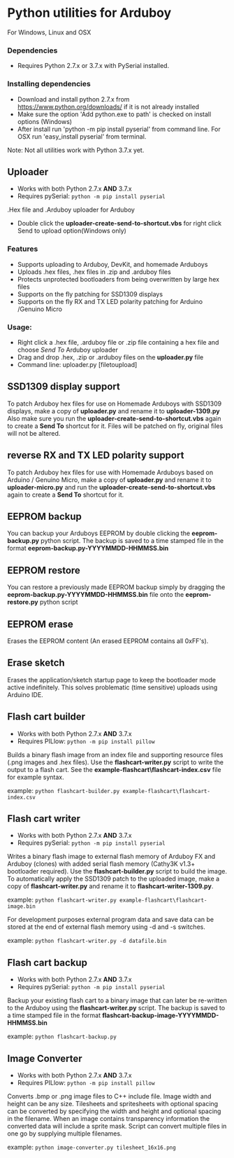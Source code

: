 # Python utilities for Arduboy

For Windows, Linux and OSX

### Dependencies

* Requires Python 2.7.x or 3.7.x with PySerial installed.

### Installing dependencies

* Download and install python 2.7.x from https://www.python.org/downloads/ if it is not already installed
* Make sure the option 'Add python.exe to path' is checked on install options (Windows)
* After install run 'python -m pip install pyserial' from command line. For OSX run 'easy_install pyserial' from terminal.

Note:
Not all utilities work with Python 3.7.x yet.

## Uploader
* Works with both Python 2.7.x **AND** 3.7.x
* Requires pySerial: `python -m pip install pyserial`

.Hex file and .Arduboy uploader for Arduboy

* Double click the **uploader-create-send-to-shortcut.vbs** for right click Send to upload option(Windows only)

### Features

* Supports uploading to Arduboy, DevKit, and homemade Arduboys
* Uploads .hex files, .hex files in .zip and .arduboy files
* Protects unprotected bootloaders from being overwritten by large hex files
* Supports on the fly patching for SSD1309 displays
* Supports on the fly RX and TX LED polarity patching for Arduino /Genuino Micro

### Usage:

* Right click a .hex file, .arduboy file or .zip file containing a hex file
  and choose *Send To* Arduboy uploader
* Drag and drop .hex, .zip or .arduboy files on the **uploader.py** file
* Command line: uploader.py [filetoupload]

## SSD1309 display support

To patch Arduboy hex files for use on Homemade Arduboys with SSD1309 displays,
make a copy of **uploader.py** and rename it to **uploader-1309.py** Also make
sure you run the **uploader-create-send-to-shortcut.vbs** again to create a
**Send To** shortcut for it. Files will be patched on fly, original files will not be altered.

## reverse RX and TX LED polarity support

To patch Arduboy hex files for use with Homemade Arduboys based on Arduino / Genuino Micro,
make a copy of **uploader.py** and rename it to **uploader-micro.py** and run the
**uploader-create-send-to-shortcut.vbs** again to create a **Send To** shortcut for it.

## EEPROM backup

You can backup your Arduboys EEPROM by double clicking the **eeprom-backup.py**  python script.
The backup is saved to a time stamped file in the format **eeprom-backup.py-YYYYMMDD-HHMMSS.bin**

## EEPROM restore

You can restore a previously made EEPROM backup simply by dragging the **eeprom-backup.py-YYYYMMDD-HHMMSS.bin** file onto the **eeprom-restore.py** python script

## EEPROM erase

Erases the EEPROM content (An erased EEPROM contains all 0xFF's).

## Erase sketch

Erases the application/sketch startup page to keep the bootloader mode active indefinitely. This solves problematic (time sensitive) uploads using Arduino IDE.

## Flash cart builder

* Works with both Python 2.7.x **AND** 3.7.x
* Requires PILlow: `python -m pip install pillow`

Builds a binary flash image from an index file and supporting resource files (.png images and .hex files).  Use the **flashcart-writer.py** script to write the output to a flash cart.  See the **example-flashcart\flashcart-index.csv** file for example syntax.

example: `python flashcart-builder.py example-flashcart\flashcart-index.csv`

## Flash cart writer

* Works with both Python 2.7.x **AND** 3.7.x
* Requires pySerial: `python -m pip install pyserial`

Writes a binary flash image to external flash memory of Arduboy FX and Arduboy (clones) with added serial flash memory (Cathy3K v1.3+ bootloader required). Use the **flashcart-builder.py** script to build the image.
To automatically apply the SSD1309 patch to the uploaded image, make a copy of **flashcart-writer.py** and rename it to **flashcart-writer-1309.py**.

example: `python flashcart-writer.py example-flashcart\flashcart-image.bin`

For development purposes external program data and save data can be stored at the end of external flash memory using -d and -s switches.

example: `python flashcart-writer.py -d datafile.bin`

## Flash cart backup

* Works with both Python 2.7.x **AND** 3.7.x
* Requires pySerial: `python -m pip install pyserial`

Backup your existing flash cart to a binary image that can later be re-written to the Arduboy using the **flashcart-writer.py** script.
The backup is saved to a time stamped file in the format **flashcart-backup-image-YYYYMMDD-HHMMSS.bin**

example: `python flashcart-backup.py`

## Image Converter

* Works with both Python 2.7.x **AND** 3.7.x
* Requires PILlow: `python -m pip install pillow`

Converts .bmp or .png image files to C++ include file. Image width and height can be any size. Tilesheets and spritesheets with optional spacing can be converted by
specifying the width and height and optional spacing in the filename.
When an image contains transparency information the converted data will include a sprite mask.
Script can convert multiple files in one go by supplying multiple filenames.

example: `python image-converter.py tilesheet_16x16.png`
